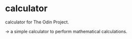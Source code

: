 # calculator
calculator for The Odin Project.

-> a simple calculator to perform mathematical calculations.
